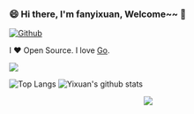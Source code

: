 ### 😄 Hi there, I'm fanyixuan, Welcome~~ 👋

[![Github](https://img.shields.io/github/followers/fanyixuanf?label=Follow&style=social)](https://github.com/fanyixuanf)

I ❤ Open Source. I love [Go](https://golang.org).

<!--
**fanyixuanf/fanyixuanf
** is a ✨ _special_ ✨ repository because its `README.md` (this file) appears on your GitHub profile.

Here are some ideas to get you started:

- 🔭 I’m currently working on ...
- 🌱 I’m currently learning ...
- 👯 I’m looking to collaborate on ...
- 🤔 I’m looking for help with ...
- 💬 Ask me about ...
- 📫 How to reach me: ...
- 😄 Pronouns: ...
- ⚡ Fun fact: ...
-->

![](https://github-profile-summary-cards.vercel.app/api/cards/profile-details?username=fanyixuanf&theme=github)
<!-- ![](https://github-profile-summary-cards.vercel.app/api/cards/repos-per-language?username=fanyixuanf&theme=github) -->
<!-- ![](https://github-profile-summary-cards.vercel.app/api/cards/stats?username=fanyixuanf&theme=github) -->
![Top Langs](https://github-readme-stats.vercel.app/api/top-langs/?username=fanyixuanf&hide=html&theme=github)
![Yixuan's github stats](https://github-readme-stats.vercel.app/api?username=fanyixuanf&show_icons=true&count_private=true&line_height=40&theme=radical)
<!-- [![Yixuan's github stats](https://github-readme-stats.vercel.app/api?username=fanyixuanf)](https://github.com/fanyixuan/github-readme-stats&theme=github) -->

<p align="center"><img align="center" src="https://profile-counter.glitch.me/{fanyixuanf}/count.svg" /></p> 




